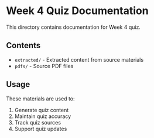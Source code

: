 # Week 4 Quiz Documentation

This directory contains documentation for Week 4 quiz.

## Contents

- `extracted/` - Extracted content from source materials
- `pdfs/` - Source PDF files

## Usage

These materials are used to:
1. Generate quiz content
2. Maintain quiz accuracy
3. Track quiz sources
4. Support quiz updates
